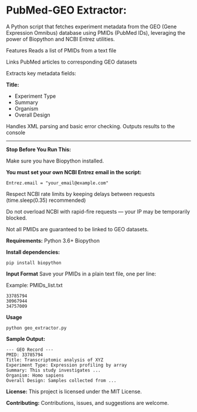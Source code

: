 # PubMed-GEO Extractor:
A Python script that fetches experiment metadata from the GEO (Gene Expression Omnibus) database using PMIDs (PubMed IDs), leveraging the power of Biopython and NCBI Entrez utilities.

Features
Reads a list of PMIDs from a text file

Links PubMed articles to corresponding GEO datasets

Extracts key metadata fields:

**Title:**

 * Experiment Type
 * Summary
 * Organism
 * Overall Design

Handles XML parsing and basic error checking.
Outputs results to the console
__________________________________________________________________________________________________________________________________________________________________________________________
**Stop Before You Run This:**

Make sure you have Biopython installed.

**You must set your own NCBI Entrez email in the script:**

```Entrez.email = "your_email@example.com"```

Respect NCBI rate limits by keeping delays between requests (time.sleep(0.35) recommended)

Do not overload NCBI with rapid-fire requests — your IP may be temporarily blocked.

Not all PMIDs are guaranteed to be linked to GEO datasets.


**Requirements:**
Python 3.6+
Biopython

**Install dependencies:**

```pip install biopython```

**Input Format**
Save your PMIDs in a plain text file, one per line:

Example: PMIDs_list.txt

```
33785794
30967944
34757009
```

**Usage**

```python geo_extractor.py```

**Sample Output:**
```
--- GEO Record ---
PMID: 33785794
Title: Transcriptomic analysis of XYZ
Experiment Type: Expression profiling by array
Summary: This study investigates ...
Organism: Homo sapiens
Overall Design: Samples collected from ...
```

**License:**
This project is licensed under the MIT License.

**Contributing:**
Contributions, issues, and suggestions are welcome.

